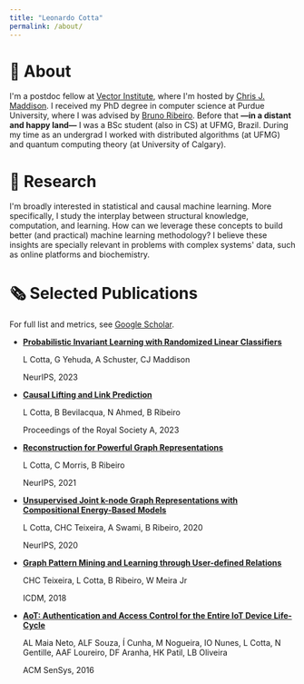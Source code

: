 ```yaml
---
title: "Leonardo Cotta"
permalink: /about/
---
```


# 💬 About

I'm a postdoc fellow at [Vector Institute](https://vectorinstitute.ai/), where I'm hosted by [Chris J. Maddison](https://www.cs.toronto.edu/~cmaddis/). I received my PhD degree in computer science at Purdue University, where I was advised by [Bruno Ribeiro](https://www.cs.purdue.edu/homes/ribeirob/). Before that **—**in a distant and happy land**—** I was a BSc student (also in CS) at UFMG, Brazil. During my time as an undergrad I worked with distributed algorithms (at UFMG) and quantum computing theory (at University of Calgary).

# 📝 Research

I'm broadly interested in statistical and causal machine learning. More specifically, I study the interplay between structural knowledge, computation, and learning. How can we leverage these concepts to build better (and practical) machine learning methodology? I believe these insights are specially relevant in problems with complex systems' data, such as online platforms and biochemistry.

# 🗞️ Selected Publications

For full list and metrics, see [Google Scholar](https://scholar.google.com/citations?user=0GI4MyoAAAAJ&hl=pt-BR).

- **[Probabilistic Invariant Learning with Randomized Linear Classifiers](https://openreview.net/forum?id=WwP2JaXAtB)**

    L Cotta, G Yehuda, A Schuster, CJ Maddison

    NeurIPS, 2023

- **[Causal Lifting and Link Prediction](https://royalsocietypublishing.org/doi/full/10.1098/rspa.2023.0121)**

    L Cotta, B Bevilacqua, N Ahmed, B Ribeiro

    Proceedings of the Royal Society A, 2023

- **[Reconstruction for Powerful Graph Representations](https://papers.nips.cc/paper_files/paper/2021/hash/0d8080853a54f8985276b0130266a657-Abstract.html)**

    L Cotta, C Morris, B Ribeiro

    NeurIPS, 2021

- **[Unsupervised Joint k-node Graph Representations with Compositional Energy-Based Models](https://papers.nips.cc/paper_files/paper/2020/hash/cba0a4ee5ccd02fda0fe3f9a3e7b89fe-Abstract.html)**

    L Cotta, CHC Teixeira, A Swami, B Ribeiro, 2020

    NeurIPS, 2020

- **[Graph Pattern Mining and Learning through User-defined Relations](https://ieeexplore.ieee.org/document/8594979)**

    CHC Teixeira, L Cotta, B Ribeiro, W Meira Jr

    ICDM, 2018

- **[AoT: Authentication and Access Control for the Entire IoT Device Life-Cycle](https://dl.acm.org/doi/10.1145/2994551.2994555)**

    AL Maia Neto, ALF Souza, Í Cunha, M Nogueira, IO Nunes, L Cotta, N Gentille, AAF Loureiro, DF Aranha, HK Patil, LB Oliveira

    ACM SenSys, 2016

